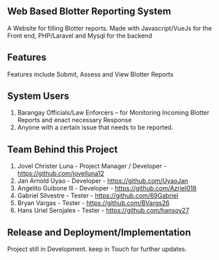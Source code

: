 ## Web Based Blotter Reporting System
A Website for filling Blotter reports. Made with Javascript/VueJs for the Front end, PHP/Laravel and Mysql for the backend 

## Features
Features include Submit, Assess and View Blotter Reports

## System Users
1. Barangay Officials/Law Enforcers – for Monitoring Incoming Blotter Reports and 
enact necessary Response
2. Anyone with a certain issue that needs to be reported.


## Team Behind this Project
1. Jovel Christer Luna - Project Manager / Developer - https://github.com/jovelluna12
2. Jan Arnold Uyao - Developer - https://github.com/UyaoJan
3. Angelito Guibone lll - Developer - https://github.com/Azriel018
4. Gabriel Silvestre - Tester - https://github.com/69Gabriel
5. Bryan Vargas - Tester - https://github.com/BVargs26
6. Hans Uriel Serojales - Tester - https://github.com/hansoy27

## Release and Deployment/Implementation
Project still in Development. keep in Touch for further updates.
